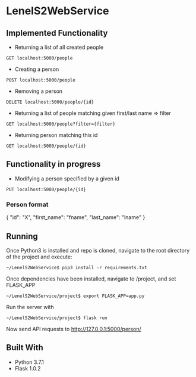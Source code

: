 # LenelS2WebService


## Implemented Functionality
* Returning a list of all created people 
```
GET localhost:5000/people
```
* Creating a person
```
POST localhost:5000/people
```
* Removing a person
```
DELETE localhost:5000/people/{id}
```
* Returning a list of people matching given first/last name => filter
```
GET localhost:5000/people?filter={filter}
```
* Returning person matching this id
```
GET localhost:5000/people/{id}
```

## Functionality in progress
* Modifying a person specified by a given id
```
PUT localhost:5000/people/{id}
```

### Person format
{
  "id": "X",
  "first_name": "fname",
  "last_name": "lname"
}

## Running
Once Python3 is installed and repo is cloned, navigate to the root directory of the project and execute:
```
~/LenelS2WebService$ pip3 install -r requirements.txt
```


Once dependencies have been installed, navigate to /project, and set FLASK_APP
```
~/LenelS2WebService/project$ export FLASK_APP=app.py
```
Run the server with 
```
~/LenelS2WebService/project$ flask run
```
Now send API requests to http://127.0.0.1:5000/person/

## Built With
* Python 3.7.1 
* Flask 1.0.2

